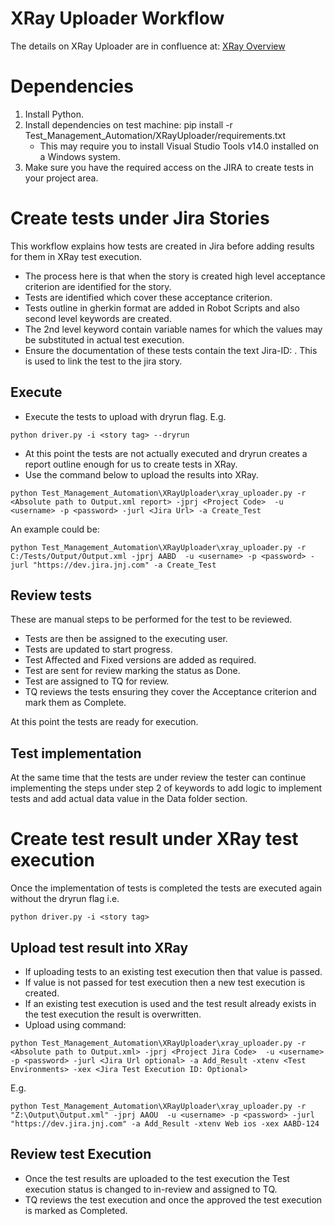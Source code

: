 XRay Uploader Workflow
======================

The details on XRay Uploader are in confluence at: [XRay Overview](https://confluence.jnj.com/display/ABET/XRay+Overview)

# Dependencies

1. Install Python.
2. Install dependencies on test machine: pip install -r Test_Management_Automation/XRayUploader/requirements.txt
   -  This may require you to install Visual Studio Tools v14.0 installed on a Windows system.
3. Make sure you have the required access on the JIRA to create tests in your project area.

# Create tests under Jira Stories
This workflow explains how tests are created in Jira before adding results for them in XRay test execution.
- The process here is that when the story is created high level acceptance criterion are identified for the story.
- Tests are identified which cover these acceptance criterion.
- Tests outline in gherkin format are added in Robot Scripts and also second level keywords are created.
- The 2nd level keyword contain variable names for which the values may be substituted in actual test execution.
- Ensure the documentation of these tests contain the text Jira-ID: <Story Jira ID>. This is used to link the test to the jira story.

## Execute
- Execute the tests to upload with dryrun flag. E.g.
```
python driver.py -i <story tag> --dryrun
```
- At this point the tests are not actually executed and dryrun creates a report outline enough for us to create tests in XRay.
- Use the command below to upload the results into XRay.

```
python Test_Management_Automation\XRayUploader\xray_uploader.py -r <Absolute path to Output.xml report> -jprj <Project Code>  -u <username> -p <password> -jurl <Jira Url> -a Create_Test
```

An example could be:
```
python Test_Management_Automation\XRayUploader\xray_uploader.py -r C:/Tests/Output/Output.xml -jprj AABD  -u <username> -p <password> -jurl "https://dev.jira.jnj.com" -a Create_Test
```

## Review tests
These are manual steps to be performed for the test to be reviewed.
- Tests are then be assigned to the executing user.
- Tests are updated to start progress.
- Test Affected and Fixed versions are added as required.
- Test are sent for review marking the status as Done.
- Test are assigned to TQ for review.
- TQ reviews the tests ensuring they cover the Acceptance criterion and mark them as Complete.

At this point the tests are ready for execution.

## Test implementation
At the same time that the tests are under review the tester can continue implementing the steps
under step 2 of keywords to add logic to implement tests and add actual data value in the Data
folder section.


# Create test result under XRay test execution
Once the implementation of tests is completed the tests are executed again without the dryrun flag i.e.
```
python driver.py -i <story tag>
```

## Upload test result into XRay
- If uploading tests to an existing test execution then that value is passed.
- If value is not passed for test execution then a new test execution is created.
- If an existing test execution is used and the test result already exists in the test execution the result is overwritten.
- Upload using command:

```
python Test_Management_Automation\XRayUploader\xray_uploader.py -r <Absolute path to Output.xml> -jprj <Project Jira Code>  -u <username> -p <password> -jurl <Jira Url optional> -a Add_Result -xtenv <Test Environments> -xex <Jira Test Execution ID: Optional>
```
E.g.
```
python Test_Management_Automation\XRayUploader\xray_uploader.py -r "Z:\Output\Output.xml" -jprj AAOU  -u <username> -p <password> -jurl "https://dev.jira.jnj.com" -a Add_Result -xtenv Web ios -xex AABD-124
```

## Review test Execution
- Once the test results are uploaded to the test execution the Test execution status is changed to in-review and assigned to TQ.
- TQ reviews the test execution and once the approved the test execution is marked as Completed.
